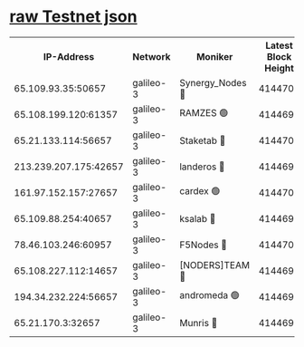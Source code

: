 [raw Testnet json](https://rpc-check.androt.stavr.tech/androt/rpcandrot_result.json)
=

<table><tr><th>IP-Address</th><th>Network</th><th>Moniker</th><th>Latest Block Height</th><th>Earliest Block Height</th><th>Catching Up</th><th>Tx Index</th><th>Voting Power</th><th>Scan Time</th></tr><tr><td>65.109.93.35:50657</td><td>galileo-3</td><td>Synergy_Nodes 🔴</td><td>4144700</td><td>0</td><td>False</td><td>on</td><td>960600</td><td>2023-12-08T19:03:16.979181185UTC</td></tr><tr><td>65.108.199.120:61357</td><td>galileo-3</td><td>RAMZES 🟢</td><td>4144697</td><td>1</td><td>False</td><td>on</td><td>0</td><td>2023-12-08T19:03:01.926585049UTC</td></tr><tr><td>65.21.133.114:56657</td><td>galileo-3</td><td>Staketab 🔴</td><td>4144700</td><td>90001</td><td>False</td><td>on</td><td>2</td><td>2023-12-08T19:03:17.994513215UTC</td></tr><tr><td>213.239.207.175:42657</td><td>galileo-3</td><td>landeros 🔴</td><td>4144696</td><td>2642001</td><td>False</td><td>on</td><td>72</td><td>2023-12-08T19:02:52.057569630UTC</td></tr><tr><td>161.97.152.157:27657</td><td>galileo-3</td><td>cardex 🟢</td><td>4144700</td><td>2945323</td><td>False</td><td>on</td><td>0</td><td>2023-12-08T19:03:17.630312620UTC</td></tr><tr><td>65.109.88.254:40657</td><td>galileo-3</td><td>ksalab 🔴</td><td>4144697</td><td>3000356</td><td>False</td><td>on</td><td>31927</td><td>2023-12-08T19:02:57.501575129UTC</td></tr><tr><td>78.46.103.246:60957</td><td>galileo-3</td><td>F5Nodes 🔴</td><td>4144700</td><td>3057001</td><td>False</td><td>off</td><td>24</td><td>2023-12-08T19:03:17.293407782UTC</td></tr><tr><td>65.108.227.112:14657</td><td>galileo-3</td><td>[NODERS]TEAM 🔴</td><td>4144696</td><td>3176323</td><td>False</td><td>on</td><td>959618</td><td>2023-12-08T19:02:52.408009999UTC</td></tr><tr><td>194.34.232.224:56657</td><td>galileo-3</td><td>andromeda 🟢</td><td>4144697</td><td>4044697</td><td>False</td><td>off</td><td>0</td><td>2023-12-08T19:02:57.141763046UTC</td></tr><tr><td>65.21.170.3:32657</td><td>galileo-3</td><td>Munris 🔴</td><td>4144698</td><td>4044698</td><td>False</td><td>off</td><td>414</td><td>2023-12-08T19:03:06.438811157UTC</td></tr></table>

